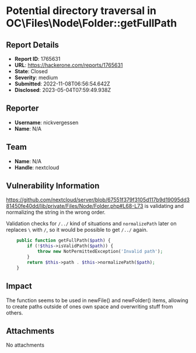 # Potential directory traversal in OC\Files\Node\Folder::getFullPath

## Report Details
- **Report ID**: 1765631
- **URL**: https://hackerone.com/reports/1765631
- **State**: Closed
- **Severity**: medium
- **Submitted**: 2022-11-08T06:56:54.642Z
- **Disclosed**: 2023-05-04T07:59:49.938Z

## Reporter
- **Username**: nickvergessen
- **Name**: N/A

## Team
- **Name**: N/A
- **Handle**: nextcloud

## Vulnerability Information
https://github.com/nextcloud/server/blob/67551f379f3105d117b9d19095dd381450fe40dd/lib/private/Files/Node/Folder.php#L68-L73
is validating and normalizing the string in the wrong order.

Validation checks for `/../` kind of situations and `normalizePath` later on replaces `\` with `/`, so it would be possible to get `/../` again.

```php
	public function getFullPath($path) {
		if (!$this->isValidPath($path)) {
			throw new NotPermittedException('Invalid path');
		}
		return $this->path . $this->normalizePath($path);
	}
```

## Impact

The function seems to be used in newFile() and newFolder() items, allowing to create paths outside of ones own space and overwriting stuff from others.

## Attachments
No attachments
